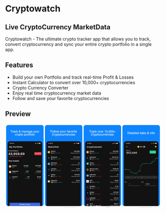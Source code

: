 # Cryptowatch
## Live CryptoCurrency MarketData

Cryptowatch - The ultimate crypto tracker app that allows you to track, convert cryptocurrency and sync your entire crypto portfolio in a single app.

## Features

- Build your own Portfolio and track real-time Profit & Losses
- Instant Calculator to convert over 10,000+ cryptocurrencies
- Crypto Currency Converter
- Enjoy real time cryptocurrency market data
- Follow and save your favorite cryptocurrencies

## Preview

<img src="/assets/App preview.png" width="950">
